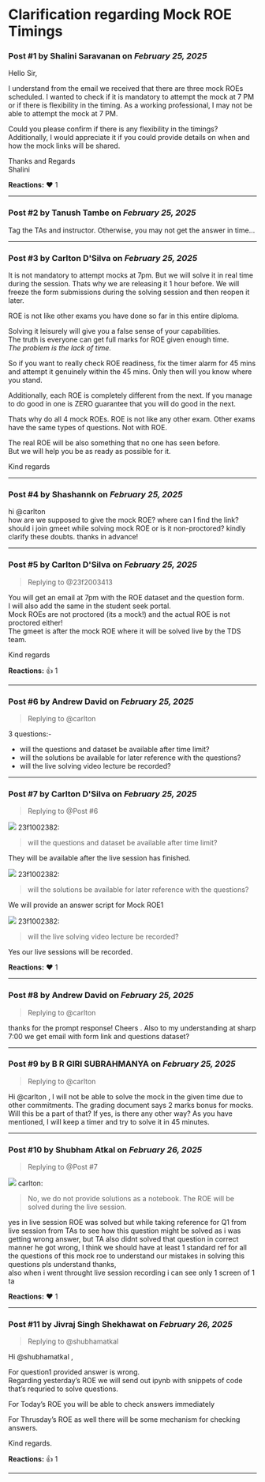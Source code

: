 # Clarification regarding Mock ROE Timings

### Post #1 by **Shalini Saravanan** on *February 25, 2025*
Hello Sir,

I understand from the email we received that there are three mock ROEs scheduled. I wanted to check if it is mandatory to attempt the mock at 7 PM or if there is flexibility in the timing. As a working professional, I may not be able to attempt the mock at 7 PM.

Could you please confirm if there is any flexibility in the timings? Additionally, I would appreciate it if you could provide details on when and how the mock links will be shared.

Thanks and Regards  
Shalini

**Reactions:** ❤️ 1

---

### Post #2 by **Tanush Tambe** on *February 25, 2025*
Tag the TAs and instructor. Otherwise, you may not get the answer in time…

---

### Post #3 by **Carlton D'Silva** on *February 25, 2025*
It is not mandatory to attempt mocks at 7pm. But we will solve it in real time during the session. Thats why we are releasing it 1 hour before. We will freeze the form submissions during the solving session and then reopen it later.

ROE is not like other exams you have done so far in this entire diploma.

Solving it leisurely will give you a false sense of your capabilities.  
The truth is everyone can get full marks for ROE given enough time.  
*The problem is the lack of time.*

So if you want to really check ROE readiness, fix the timer alarm for 45 mins and attempt it genuinely within the 45 mins. Only then will you know where you stand.

Additionally, each ROE is completely different from the next. If you manage to do good in one is ZERO guarantee that you will do good in the next.

Thats why do all 4 mock ROEs. ROE is not like any other exam. Other exams have the same types of questions. Not with ROE.

The real ROE will be also something that no one has seen before.  
But we will help you be as ready as possible for it.

Kind regards

---

### Post #4 by **Shashannk** on *February 25, 2025*
hi @carlton  
how are we supposed to give the mock ROE? where can I find the link? should i join gmeet while solving mock ROE or is it non-proctored? kindly clarify these doubts. thanks in advance!

---

### Post #5 by **Carlton D'Silva** on *February 25, 2025*
> Replying to @23f2003413

You will get an email at 7pm with the ROE dataset and the question form.  
I will also add the same in the student seek portal.  
Mock ROEs are not proctored (its a mock!) and the actual ROE is not proctored either!  
The gmeet is after the mock ROE where it will be solved live by the TDS team.

Kind regards

**Reactions:** 👍 1

---

### Post #6 by **Andrew David** on *February 25, 2025*
> Replying to @carlton

3 questions:-

* will the questions and dataset be available after time limit?
* will the solutions be available for later reference with the questions?
* will the live solving video lecture be recorded?

---

### Post #7 by **Carlton D'Silva** on *February 25, 2025*
> Replying to @Post #6

![](https://dub1.discourse-cdn.com/flex013/user_avatar/discourse.onlinedegree.iitm.ac.in/23f1002382/48/68945_2.png) 23f1002382:

> will the questions and dataset be available after time limit?

They will be available after the live session has finished.

![](https://dub1.discourse-cdn.com/flex013/user_avatar/discourse.onlinedegree.iitm.ac.in/23f1002382/48/68945_2.png) 23f1002382:

> will the solutions be available for later reference with the questions?

We will provide an answer script for Mock ROE1

![](https://dub1.discourse-cdn.com/flex013/user_avatar/discourse.onlinedegree.iitm.ac.in/23f1002382/48/68945_2.png) 23f1002382:

> will the live solving video lecture be recorded?

Yes our live sessions will be recorded.

**Reactions:** ❤️ 1

---

### Post #8 by **Andrew David** on *February 25, 2025*
> Replying to @carlton

thanks for the prompt response! Cheers . Also to my understanding at sharp 7:00 we get email with form link and questions dataset?

---

### Post #9 by **B R GIRI SUBRAHMANYA** on *February 25, 2025*
> Replying to @carlton

Hi @carlton , I will not be able to solve the mock in the given time due to other commitments. The grading document says 2 marks bonus for mocks. Will this be a part of that? If yes, is there any other way? As you have mentioned, I will keep a timer and try to solve it in 45 minutes.

---

### Post #10 by **Shubham Atkal** on *February 26, 2025*
> Replying to @Post #7

![](https://dub1.discourse-cdn.com/flex013/user_avatar/discourse.onlinedegree.iitm.ac.in/carlton/48/56317_2.png) carlton:

> No, we do not provide solutions as a notebook. The ROE will be solved during the live session.

yes in live session ROE was solved but while taking reference for Q1 from live session from TAs to see how this question might be solved as i was getting wrong answer, but TA also didnt solved that question in correct manner he got wrong, I think we should have at least 1 standard ref for all the questions of this mock roe to understand our mistakes in solving this questions pls understand thanks,  
also when i went throught live session recording i can see only 1 screen of 1 ta

**Reactions:** ❤️ 1

---

### Post #11 by **Jivraj Singh Shekhawat** on *February 26, 2025*
> Replying to @shubhamatkal

Hi @shubhamatkal ,

For question1 provided answer is wrong.  
Regarding yesterday’s ROE we will send out ipynb with snippets of code that’s requried to solve questions.

For Today’s ROE you will be able to check answers immediately

For Thrusday’s ROE as well there will be some mechanism for checking answers.

Kind regards.

**Reactions:** 👍 1

---

